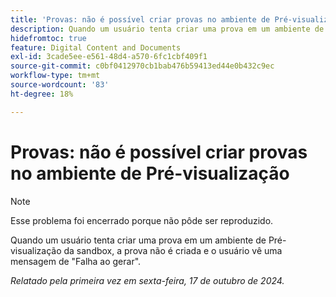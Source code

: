 ```yaml
---
title: 'Provas: não é possível criar provas no ambiente de Pré-visualização'
description: Quando um usuário tenta criar uma prova em um ambiente de Pré-visualização da sandbox, a prova não é criada e o usuário vê uma mensagem Falha ao gerar.
hidefromtoc: true
feature: Digital Content and Documents
exl-id: 3cade5ee-e561-48d4-a570-6fc1cbf409f1
source-git-commit: c0bf0412970cb1bab476b59413ed44e0b432c9ec
workflow-type: tm+mt
source-wordcount: '83'
ht-degree: 18%

---
```


# Provas: não é possível criar provas no ambiente de Pré-visualização

>[!NOTE]
>
>Esse problema foi encerrado porque não pôde ser reproduzido.

Quando um usuário tenta criar uma prova em um ambiente de Pré-visualização da sandbox, a prova não é criada e o usuário vê uma mensagem de &quot;Falha ao gerar&quot;.

_Relatado pela primeira vez em sexta-feira, 17 de outubro de 2024._
